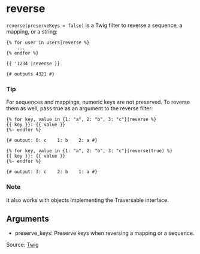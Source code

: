 # reverse

`reverse(preserveKeys = false)` is a Twig filter to reverse a sequence, a mapping, or a string:

```twig
{% for user in users|reverse %}
    ...
{% endfor %}

{{ '1234'|reverse }}

{# outputs 4321 #}
```

### Tip
For sequences and mappings, numeric keys are not preserved. To reverse them as well, pass true as an argument to the reverse filter:

```twig
{% for key, value in {1: "a", 2: "b", 3: "c"}|reverse %}
{{ key }}: {{ value }}
{%- endfor %}

{# output: 0: c    1: b    2: a #}

{% for key, value in {1: "a", 2: "b", 3: "c"}|reverse(true) %}
{{ key }}: {{ value }}
{%- endfor %}

{# output: 3: c    2: b    1: a #}
```

### Note
It also works with objects implementing the Traversable interface.

## Arguments

- preserve_keys: Preserve keys when reversing a mapping or a sequence.

Source: [Twig](https://twig.symfony.com/reverse)